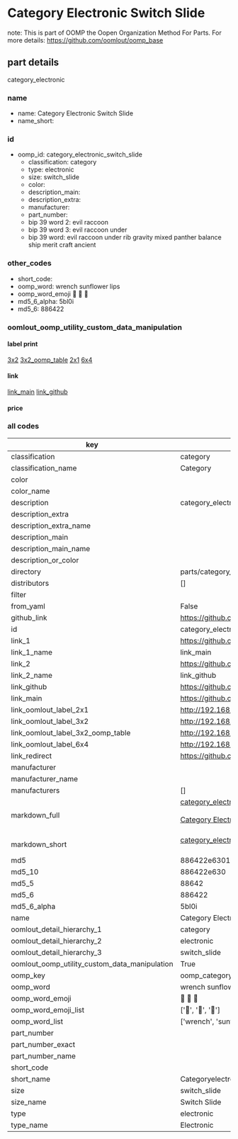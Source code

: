 # Category Electronic Switch Slide  

note: This is part of OOMP the Oopen Organization Method For Parts. For more details: https://github.com/oomlout/oomp_base

##  part details
  



category_electronic



### name
* name: Category Electronic Switch Slide
* name_short: 
### id
* oomp_id: category_electronic_switch_slide
  * classification: category
  * type: electronic
  * size: switch_slide
  * color: 
  * description_main: 
  * description_extra: 
  * manufacturer: 
  * part_number: 
  * bip 39 word 2: evil raccoon
  * bip 39 word 3: evil raccoon under
  * bip 39 word: evil raccoon under rib gravity mixed panther balance ship merit craft ancient

### other_codes
* short_code: 
* oomp_word: wrench sunflower lips
* oomp_word_emoji :wrench: :sunflower: :lips:
* md5_6_alpha: 5bl0i
* md5_6: 886422






### oomlout_oomp_utility_custom_data_manipulation
#### label print
[3x2](http://192.168.1.245:1112/?label=oomp%205bl0i)
[3x2_oomp_table](http://192.168.1.108:1112/?label=oomp%205bl0i)
[2x1](http://192.168.1.242:1112/?label=oomp%205bl0i)
[6x4](http://192.168.1.55:1112/?label=oomp%205bl0i)    

#### link

[link_main](https://github.com/oomlout/oomlout_oomp_version_1_messy/tree/main/parts/category_electronic_switch_slide) [link_github](https://github.com/oomlout/oomlout_oomp_version_1_messy/tree/main/parts/category_electronic_switch_slide)                             

#### price







### all codes 
| key | value |  
| --- | --- |  
| classification | category |  
| classification_name | Category |  
| color |  |  
| color_name |  |  
| description | category_electronic |  
| description_extra |  |  
| description_extra_name |  |  
| description_main |  |  
| description_main_name |  |  
| description_or_color |   |  
| directory | parts/category_electronic_switch_slide |  
| distributors | [] |  
| filter |  |  
| from_yaml | False |  
| github_link | https://github.com/oomlout/oomlout_oomp_part_src/tree/main/parts/category_electronic_switch_slide |  
| id | category_electronic_switch_slide |  
| link_1 | https://github.com/oomlout/oomlout_oomp_version_1_messy/tree/main/parts/category_electronic_switch_slide |  
| link_1_name | link_main |  
| link_2 | https://github.com/oomlout/oomlout_oomp_version_1_messy/tree/main/parts/category_electronic_switch_slide |  
| link_2_name | link_github |  
| link_github | https://github.com/oomlout/oomlout_oomp_version_1_messy/tree/main/parts/category_electronic_switch_slide |  
| link_main | https://github.com/oomlout/oomlout_oomp_version_1_messy/tree/main/parts/category_electronic_switch_slide |  
| link_oomlout_label_2x1 | http://192.168.1.242:1112/?label=oomp%205bl0i |  
| link_oomlout_label_3x2 | http://192.168.1.245:1112/?label=oomp%205bl0i |  
| link_oomlout_label_3x2_oomp_table | http://192.168.1.108:1112/?label=oomp%205bl0i |  
| link_oomlout_label_6x4 | http://192.168.1.55:1112/?label=oomp%205bl0i |  
| link_redirect | https://github.com/oomlout/oomlout_oomp_version_1_messy/tree/main/parts/category_electronic_switch_slide |  
| manufacturer |  |  
| manufacturer_name |  |  
| manufacturers | [] |  
| markdown_full | [category_electronic_switch_slide](none)<br>[](none)<br>[Category Electronic Switch Slide](none)<br><br> |  
| markdown_short | [category_electronic_switch_slide](none)<br><br> |  
| md5 | 886422e63011b3fa38b30b8fd9ac126f |  
| md5_10 | 886422e630 |  
| md5_5 | 88642 |  
| md5_6 | 886422 |  
| md5_6_alpha | 5bl0i |  
| name | Category Electronic Switch Slide |  
| oomlout_detail_hierarchy_1 | category |  
| oomlout_detail_hierarchy_2 | electronic |  
| oomlout_detail_hierarchy_3 | switch_slide |  
| oomlout_oomp_utility_custom_data_manipulation | True |  
| oomp_key | oomp_category_electronic_switch_slide |  
| oomp_word | wrench sunflower lips |  
| oomp_word_emoji | :wrench: :sunflower: :lips: |  
| oomp_word_emoji_list | [':wrench:', ':sunflower:', ':lips:'] |  
| oomp_word_list | ['wrench', 'sunflower', 'lips'] |  
| part_number |  |  
| part_number_exact |  |  
| part_number_name |  |  
| short_code |  |  
| short_name | Categoryelectronic |  
| size | switch_slide |  
| size_name | Switch Slide |  
| type | electronic |  
| type_name | Electronic |  
